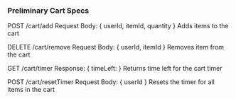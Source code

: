 ### Preliminary Cart Specs

POST /cart/add
Request Body: { userId, itemId, quantity }
Adds items to the cart

DELETE /cart/remove
Request Body: { userId, itemId }
Removes item from the cart

GET /cart/timer
Response: { timeLeft: <seconds> }
Returns time left for the cart timer

POST /cart/resetTimer
Request Body: { userId }
Resets the timer for all items in the cart